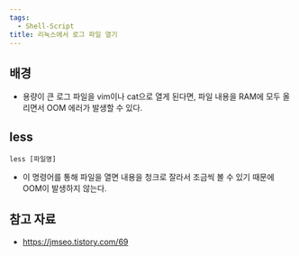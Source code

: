 ```yaml
---
tags:
  - Shell-Script
title: 리눅스에서 로그 파일 열기
---
```



## 배경

- 용량이 큰 로그 파일을 vim이나 cat으로 열게 된다면, 파일 내용을 RAM에 모두 올리면서 OOM 에러가 발생할 수 있다.

## less

```shell
less [파일명]
```

- 이 명령어를 통해 파일을 열면 내용을 청크로 잘라서 조금씩 볼 수 있기 때문에 OOM이 발생하지 않는다.

  

## 참고 자료

- https://jmseo.tistory.com/69
